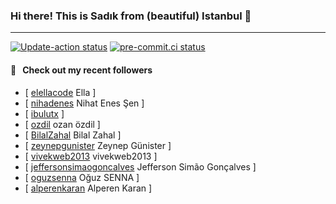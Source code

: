 ### Hi there! This is Sadık from (beautiful) Istanbul 👋

---

[![Update-action status](https://github.com/sadikkuzu/sadikkuzu/actions/workflows/sadikkuzu.yml/badge.svg)](https://github.com/sadikkuzu/sadikkuzu/actions/workflows/sadikkuzu.yml)
[![pre-commit.ci status](https://results.pre-commit.ci/badge/github/sadikkuzu/sadikkuzu/master.svg)](https://results.pre-commit.ci/latest/github/sadikkuzu/sadikkuzu/master)

#### 🔭 &nbsp; Check out my recent followers

- [ [elellacode](https://github.com/elellacode) Ella ]
- [ [nihadenes](https://github.com/nihadenes) Nihat Enes Şen ]
- [ [ibulutx](https://github.com/ibulutx)  ]
- [ [ozdil](https://github.com/ozdil) ozan özdil ]
- [ [BilalZahal](https://github.com/BilalZahal) Bilal Zahal ]
- [ [zeynepgunister](https://github.com/zeynepgunister) Zeynep Günister ]
- [ [vivekweb2013](https://github.com/vivekweb2013) vivekweb2013 ]
- [ [jeffersonsimaogoncalves](https://github.com/jeffersonsimaogoncalves) Jefferson Simão Gonçalves ]
- [ [oguzsenna](https://github.com/oguzsenna) Oğuz SENNA ]
- [ [alperenkaran](https://github.com/alperenkaran) Alperen Karan ]

